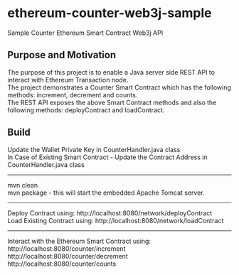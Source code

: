 # ethereum-counter-web3j-sample
Sample Counter Ethereum Smart Contract Web3j API

## Purpose and Motivation
The purpose of this project is to enable a Java server side REST API to interact with Ethereum Transaction node.
<br />
The project demonstrates a Counter Smart Contract which has the following methods: increment, decrement and counts.
<br />
The REST API exposes the above Smart Contract methods and also the following methods: deployContract and loadContract.

## Build
Update the Wallet Private Key in CounterHandler.java class
<br />
In Case of Existing Smart Contract - Update the Contract Address in CounterHandler.java class
*****
mvn clean
<br />
mvn package - this will start the embedded Apache Tomcat server.
*****
Deploy Contract using: http://localhost:8080/network/deployContract
<br />
Load Existing Contract using: http://localhost:8080/network/loadContract
*****
Interact with the Ethereum Smart Contract using:
<br />http://localhost:8080/counter/increment
<br />http://localhost:8080/counter/decrement
<br />http://localhost:8080/counter/counts
